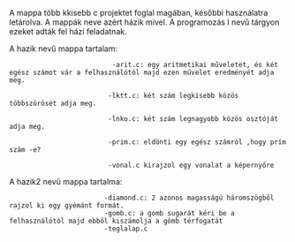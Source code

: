 A mappa több kkisebb c projektet foglal magában, későbbi használatra letárolva.
A mappák neve azért házik mivel. A programozás I nevű tárgyon ezeket adták fel házi feladatnak.

A hazik nevű mappa tartalam: 
                              
                              -arit.c: egy aritmetikai műveletet, és két egész számot vár a felhasználótól majd ezen művelet eredményét adja meg.
                             
                             -lktt.c: két szám legkisebb közös többszörösét adja meg.
                             
                             -lnko.c: két szám legnagyobb közös osztóját adja meg.
                             
                             -prim.c: eldönti egy egész számról ,hogy prím szám -e?
                             
                             -vonal.c kirajzol egy vonalat a képernyőre

A hazik2 nevű mappa tartalma:
                            
                            
                            -diamond.c: 2 azonos magasságú háromszögből rajzol ki egy gyémánt formát.
                            -gomb.c: a gomb sugarát kéri be a felhasználótól majd ebből kiszámolja a gömb térfogatát
                            -teglalap.c
                            
                            

